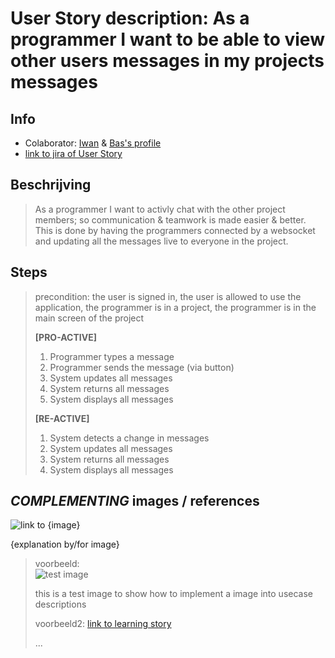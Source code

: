 # User Story description: As a programmer I want to be able to view other users messages in my projects messages

## Info
* Colaborator: [Iwan](https://github.com/webbasedcode/documentation/blob/main/doc/members/Iwan.md) & [Bas's profile](https://github.com/webbasedcode/documentation/blob/main/doc/members/Bas.md)
* [link to jira of User Story](https://codelaborative.atlassian.net/browse/COD-46)


## Beschrijving 
> As a programmer I want to activly chat with the other project members; so communication & teamwork is made easier & better. This is done by having the programmers connected by a websocket and updating all the messages live to everyone in the project.


## Steps
> precondition: the user is signed in, the user is allowed to use the application, the programmer is in a project, the programmer is in the main screen of the project
> 
> **[PRO-ACTIVE]**
> 1. Programmer types a message
> 2. Programmer sends the message (via button)
> 3. System updates all messages
> 4. System returns all messages
> 5. System displays all messages
> 
> **[RE-ACTIVE]**
> 1. System detects a change in messages
> 2. System updates all messages
> 3. System returns all messages
> 4. System displays all messages

## *COMPLEMENTING* images / references
![link to {image}]({link})

{explanation by/for image}

> voorbeeld:  
> ![test image](https://www.lslegal.nl/wp-content/uploads/2017/03/Test-image-1.jpg)
> 
> this is a test image to show how to implement a image into usecase descriptions
> 
> 
> voorbeeld2:
> [link to learning story](...)
> 
> ...


<!-- ## *EXTRA* Code
```{coding language}
{code} 
```

> voorbeeld: 
> ```js
> function onload() {
>        let user = window.location.href.replace("http://localhost:3000/login", "");
>        if (user.length > 6) {
>            store.dispatch(userToken(user.replace("?user=", "")));
>            redirect();
>        } 
>    }
> ```
